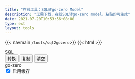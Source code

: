 ```yaml
---
title: "在线工具：SQL转go-zero Model"
description: "无需下载，在线SQL转go-zero model，粘贴即可生成"
date: 2021-07-20T10:53:56+08:00
type: ext
layout: tools
---
```

{{< navmain `/tools/sql2gozero`>}}
{{< html >}}
<div class="row"> 
  <div class="t-editarea col-lg-5 col-md-12" onpaste="setTimeout(convert,1)"> 
    <label class="col-form-label"> SQL </label> 
    <div id="input" class="t-textarea fullHeight fixed-size"></div>
  </div>
  <div class="t-btn col-lg-1 col-md-12">
    <button class="btn"  id="btnExpan"> 转换 </button>
    <button class="btn btn-default" data-clipboard-action="copy" id="btnCopy"> 复制 </button>
    <button class="btn btn-default" id="btnClear"> 清空 </button>

  </div> 
  <div class="t-editarea col-lg-6 col-md-12"> 
    <label class="col-form-label"> go-zero </label>
    <div class="checkbox float-end align-items-end">
      <label class="col-form-label">
        <input type="checkbox" id="cache" class="form-check-input" checked> 启用缓存
      </label>
    </div>
    <div id="output" class="t-textarea fullHeight fixed-size"></div> 
  </div>
  </div>
  <script src="https://cdn.bootcss.com/clipboard.js/2.0.4/clipboard.min.js">
	</script> 
  <script src="/js/jquery.js"></script>
  <script src="/layer/layer.js"></script>
  <script src="/js/tools.js?v=0.0.3"></script>
  <script>
    document.getElementById("btnExpan").onclick = function() {
      convert()
    }

    let input = new highlight(
      document.getElementById("input"), 
      "sql", 
      initSQl
    )

    let output = new highlight(
      document.getElementById("output"), 
      "go", 
      '等待转化结果...'
    )
    
    document.getElementById("btnClear").onclick = function() {
        cleanup(input, output)
    }

    let cacheEle = document.getElementById("cache") 
    function convert() {
      let cache = 0
      if (cacheEle.checked) {
        cache = 1
      }
      let sql = input.getValue()
      if (sql != "") {
        $.ajax({
          url: "/api/sql2gozero",
          type: "post",
          data: {
            ddl: sql,
            cache: cache
          },
          success: function(res) {
            if (res.error != "") {
              layer.alert(res.error)
            } else {
              output.setValue(res.data)
            }
          } 
        })
      }
    }
    convert()
    listenMode(input, output)
    copy(output)
	</script>
  {{< /html >}}
  {{< html >}}<div class="tool-info">{{< /html >}}
**说明：**
  
1.基于项目： [https://github.com/tal-tech/go-zero](https://github.com/tal-tech/go-zero)

2.手动增加 `var.go` 文件
```go
package model

import "github.com/tal-tech/go-zero/core/stores/sqlx"

var ErrNotFound = sqlx.ErrNotFound
```

{{< html >}}</div>{{< /html >}}